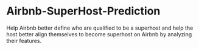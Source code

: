 # Airbnb-SuperHost-Prediction
Help Airbnb better define who are qualified to be a superhost and help the host better align themselves to become superhost on Airbnb by analyzing their features.
